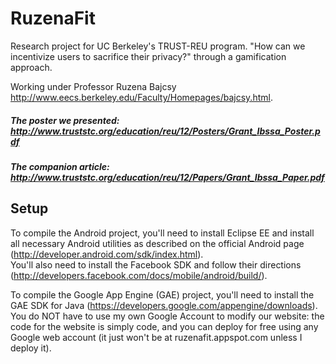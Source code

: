 # RuzenaFit

Research project for UC Berkeley's TRUST-REU program.  "How can we incentivize users to sacrifice their privacy?" through a gamification approach.

Working under Professor Ruzena Bajcsy <http://www.eecs.berkeley.edu/Faculty/Homepages/bajcsy.html>.

##### The poster we presented: http://www.truststc.org/education/reu/12/Posters/Grant_Ibssa_Poster.pdf

##### The companion article: http://www.truststc.org/education/reu/12/Papers/Grant_Ibssa_Paper.pdf

## Setup

To compile the Android project, you'll need to install Eclipse EE and install all necessary Android 
utilities as described on the official Android page (http://developer.android.com/sdk/index.html).  
You'll also need to install the Facebook SDK and follow their directions (http://developers.facebook.com/docs/mobile/android/build/).

To compile the Google App Engine (GAE) project, you'll need to install the GAE SDK for Java (https://developers.google.com/appengine/downloads).
You do NOT have to use my own Google Account to modify our website:  the code for the website is simply code, and you
can deploy for free using any Google web account (it just won't be at ruzenafit.appspot.com unless I deploy it).


